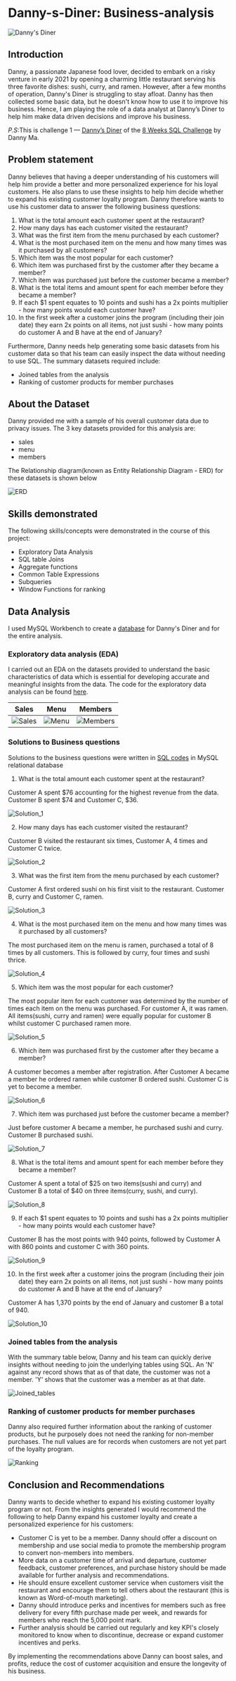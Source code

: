 # Danny-s-Diner: Business-analysis

![Danny's Diner](Images/Danny's_diner.png)

## Introduction

Danny, a passionate Japanese food lover, decided to embark on a risky venture in early 2021 by opening a charming little restaurant serving his three favorite dishes: sushi, curry, and ramen. However, after a few months of operation, Danny's Diner is struggling to stay afloat. Danny has then collected some basic data, but he doesn't know how to use it to improve his business. Hence, I am playing the role of a data analyst at Danny’s Diner to help him make data driven decisions and improve his business.


_P.S_:This is challenge 1 — [Danny’s Diner](https://8weeksqlchallenge.com/case-study-1/) of the [8 Weeks SQL Challenge](https://8weeksqlchallenge.com/getting-started/) by Danny Ma. 

## Problem statement


Danny believes that having a deeper understanding of his customers will help him provide a better and more personalized experience for his loyal customers. He also plans to use these insights to help him decide whether to expand his existing customer loyalty program. Danny therefore wants to use his customer data to answer the following business questions:

1. What is the total amount each customer spent at the restaurant?
2. How many days has each customer visited the restaurant?
3. What was the first item from the menu purchased by each customer?
4. What is the most purchased item on the menu and how many times was it purchased by all customers?
5. Which item was the most popular for each customer?
6. Which item was purchased first by the customer after they became a member?
7. Which item was purchased just before the customer became a member?
8. What is the total items and amount spent for each member before they became a member?
9. If each $1 spent equates to 10 points and sushi has a 2x points multiplier - how many points would each customer have?
10. In the first week after a customer joins the program (including their join date) they earn 2x points on all items, not just sushi - how many points do customer A and B have at the end of January?

Furthermore, Danny needs help generating some basic datasets from his customer data so that his team can easily inspect the data without needing to use SQL. The summary datasets required include:
- Joined tables from the analysis
- Ranking of customer products for member purchases

## About the Dataset

Danny provided me with a sample of his overall customer data due to privacy issues. The 3 key datasets provided for this analysis are:
- sales
- menu
- members

The Relationship diagram(known as Entity Relationship Diagram - ERD) for these datasets is shown below

![ERD](Images/ERD.PNG)


## Skills demonstrated

The following skills/concepts were demonstrated in the course of this project:
- Exploratory Data Analysis
- SQL table Joins
- Aggregate functions
- Common Table Expressions
- Subqueries
- Window Functions for ranking

## Data Analysis

I used MySQL Workbench to create a [database](SQL_files/Database_creation.sql) for Danny's Diner and for the entire analysis.

### Exploratory data analysis (EDA)
I carried out an EDA on the datasets provided to understand the basic characteristics of data which is essential for developing accurate and meaningful insights from the data. The code for the exploratory data analysis can be found [here](SQL_files/EDA.sql). 

Sales                             |Menu                       |Members
----------------------------------|---------------------------|-------------
![Sales](Images/Sales_table.PNG)  |![Menu](Images/Menu_table.PNG)    |![Members](Images/Members_table.PNG)


### Solutions to Business questions

Solutions to the business questions were written in [SQL codes](SQL_files/Data_analysis.sql) in MySQL relational database

1. What is the total amount each customer spent at the restaurant?

Customer A spent $76 accounting for the highest revenue from the data. Customer B spent $74 and Customer C, $36.

![Solution_1](Images/Solution_one.PNG)


2. How many days has each customer visited the restaurant?

Customer B visited the restaurant six times, Customer A, 4 times and Customer C twice.

 ![Solution_2](Images/Solution_two.PNG)


3. What was the first item from the menu purchased by each customer?

Customer A first ordered sushi on his first visit to the restaurant. Customer B, curry and Customer C, ramen.

![Solution_3](Images/Solution_three.PNG)

4. What is the most purchased item on the menu and how many times was it purchased by all customers?

The most purchased item on the menu is ramen, purchased a total of 8 times by all customers. This is followed by curry, four times and sushi thrice.

![Solution_4](Images/Solution_four.PNG)

5. Which item was the most popular for each customer?

The most popular item for each customer was determined by the number of times each item on the menu was purchased. For customer A, it was ramen. All items(sushi, curry and ramen) were equally popular for customer B whilst customer C purchased ramen more.

![Solution_5](Images/Solution_five.PNG)

6. Which item was purchased first by the customer after they became a member?

A customer becomes a member after registration. After Customer A became a member he ordered ramen while customer B ordered sushi. Customer C is yet to become a member.

![Solution_6](Images/Solution_six.PNG)

7. Which item was purchased just before the customer became a member?

Just before customer A became a member, he purchased sushi and curry. Customer B purchased sushi.

![Solution_7](Images/Solution_seven.PNG)

8. What is the total items and amount spent for each member before they became a member?

Customer A spent a total of $25 on two items(sushi and curry) and Customer B a total of $40 on three items(curry, sushi, and curry).

![Solution_8](Images/Solution_eight.PNG)

9. If each $1 spent equates to 10 points and sushi has a 2x points multiplier - how many points would each customer have?

Customer B has the most points with 940 points, followed by Customer A with 860 points and customer C with 360 points.

![Solution_9](Images/Solution_nine.PNG)


10. In the first week after a customer joins the program (including their join date) they earn 2x points on all items, not just sushi - how many points do customer A and B have at the end of January?
    
Customer A has 1,370 points by the end of January and customer B a total of 940. 

![Solution_10](Images/Solution_ten.jpg)

### Joined tables from the analysis

With the summary table below, Danny and his team can quickly derive insights without needing to join the underlying tables using SQL. An 'N' against any record shows that as of that date, the customer was not a member. 'Y' shows that the customer was a member as at that date.

![Joined_tables](Images/Joined_tables.PNG)

### Ranking of customer products for member purchases

Danny also required further information about the ranking of customer products, but he purposely does not need the ranking for non-member purchases. The null values are for records when customers are not yet part of the loyalty program.

![Ranking](Images/Ranking_of_customer_product.PNG)

## Conclusion and Recommendations

Danny wants to decide whether to expand his existing customer loyalty program or not. From the insights generated I would recommend the following to help Danny expand his customer loyalty and create a personalized experience for his customers:

- Customer C is yet to be a member. Danny should offer a discount on membership and use social media to promote the membership program to convert non-members into members.
- More data on a customer time of arrival and departure, customer feedback, customer preferences, and purchase history should be made available for further analysis and recommendations.
- He should ensure excellent customer service when customers visit the restaurant and encourage them to tell others about the restaurant (this is known as Word-of-mouth marketing).
- Danny should introduce perks and incentives for members such as free delivery for every fifth purchase made per week, and rewards for members who reach the 5,000 point mark.
- Further analysis should be carried out regularly and key KPI's closely monitored to know when to discontinue, decrease or expand customer incentives and perks.

By implementing the recommendations above Danny can boost sales, and profits, reduce the cost of customer acquisition and ensure the longevity of his business.



